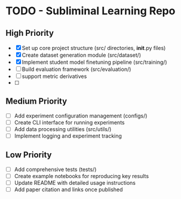 # TODO - Subliminal Learning Repo

## High Priority
- [x] Set up core project structure (src/ directories, __init__.py files)
- [x] Create dataset generation module (src/dataset/)
- [x] Implement student model finetuning pipeline (src/training/)
- [ ] Build evaluation framework (src/evaluation/)
- [ ] support metric derivatives
- [ ]

## Medium Priority

- [ ] Add experiment configuration management (configs/)
- [ ] Create CLI interface for running experiments
- [ ] Add data processing utilities (src/utils/)
- [ ] Implement logging and experiment tracking

## Low Priority

- [ ] Add comprehensive tests (tests/)
- [ ] Create example notebooks for reproducing key results
- [ ] Update README with detailed usage instructions
- [ ] Add paper citation and links once published

